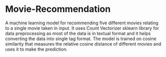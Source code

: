 # Movie-Recommendation

A machine learning model for recommending five different movies relating to a single movie taken in input. It uses Count Vectorizer sklearn library for data preprocessing as most of the data is in textual format and it helps converting the data into single tag format. The model is trained on cosine similarity that measures the relative cosine distance of different movies and uses it to make the prediction.
